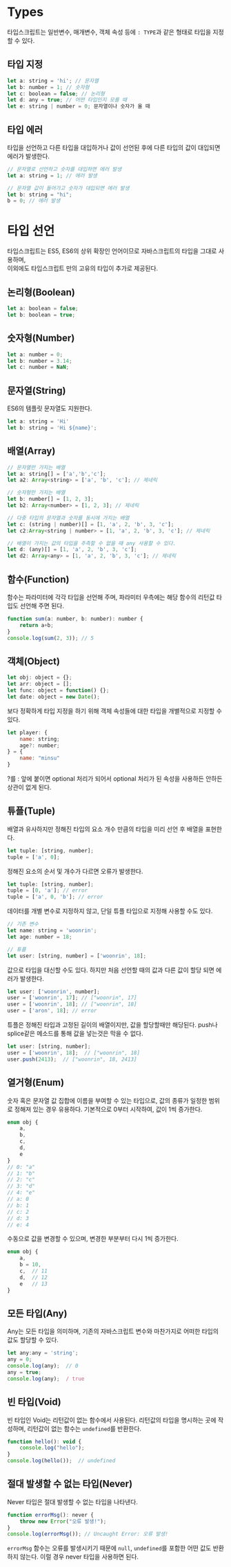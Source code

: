 # Types
타입스크립트는 일반변수, 매개변수, 객체 속성 등에 ``: TYPE``과 같은 형태로 타입을 지정할 수 있다.

## 타입 지정
```js
let a: string = 'hi'; // 문자열
let b: number = 1; // 숫자형
let c: boolean = false; // 논리형
let d: any = true; // 어떤 타입인지 모를 때
let e: string | number = 0; 문자열이나 숫자가 올 때
```

## 타입 에러
타입을 선언하고 다른 타입을 대입하거나 값이 선언된 후에 다른 타입의 값이 대입되면 에러가 발생한다.
```js
// 문자열로 선언하고 숫자를 대입하면 에러 발생
let a: string = 1; // 에러 발생

// 문자열 값이 들어가고 숫자가 대입되면 에러 발생
let b: string = "hi";
b = 0; // 에러 발생
```

# 타입 선언
타입스크립트는 ES5, ES6의 상위 확장인 언어이므로 자바스크립트의 타입을 그대로 사용하며,  
이외에도 타입스크립트 만의 고유의 타입이 추가로 제공된다.

## 논리형(Boolean)
```js
let a: boolean = false;
let b: boolean = true;
```

## 숫자형(Number)
```js
let a: number = 0;
let b: number = 3.14;
let c: number = NaN;
```

## 문자열(String)
ES6의 템플릿 문자열도 지원한다.
```js
let a: string = 'Hi'
let b: string = 'Hi ${name}';
```

## 배열(Array)
```js
// 문자열만 가지는 배열
let a: string[] = ['a','b','c'];
let a2: Array<string> = ['a', 'b', 'c']; // 제네릭

// 숫자형만 가지는 배열
let b: number[] = [1, 2, 3];
let b2: Array<number> = [1, 2, 3]; // 제네릭

// 다중 타입의 문자열과 숫자를 동시에 가지는 배열
let c: (string | number)[] = [1, 'a', 2, 'b', 3, 'c'];
let c2:Array<string | number> = [1, 'a', 2, 'b', 3, 'c']; // 제네릭

// 배열이 가지는 값의 타입을 추측할 수 없을 때 any 사용할 수 있다.
let d: (any)[] = [1, 'a', 2, 'b', 3, 'c'];
let d2: Array<any> = [1, 'a', 2, 'b', 3, 'c']; // 제네릭
```

## 함수(Function)
함수는 파라미터에 각각 타입을 선언해 주며, 파라미터 우측에는 해당 함수의 리턴값 타입도 선언해 주면 된다.
```js
function sum(a: number, b: number): number {
    return a+b;
}
console.log(sum(2, 3)); // 5
```

## 객체(Object)
```js
let obj: object = {};
let arr: object = [];
let func: object = function() {};
let date: object = new Date();
```
보다 정확하게 타입 지정을 하기 위해 객체 속성들에 대한 타입을 개별적으로 지정할 수 있다.
```js
let player: {
    name: string;
    age?: number;
} = {
    name: "minsu"
}
```
?를 : 앞에 붙이면 optional 처리가 되어서 optional 처리가 된 속성을 사용하든 안하든 상관이 없게 된다.
## 튜플(Tuple)
배열과 유사하지만 정해진 타입의 요소 개수 만큼의 타입을 미리 선언 후 배열을 표현한다.
```js
let tuple: [string, number];
tuple = ['a', 0];
```

정해진 요소의 순서 및 개수가 다르면 오류가 발생한다.
```js
let tuple: [string, number];
tuple = [0, 'a']; // error
tuple = ['a', 0, 'b']; // error
```

데이터를 개별 변수로 지정하지 않고, 단일 튜플 타입으로 지정해 사용할 수도 있다.
```js
// 기존 변수
let name: string = 'woonrin';
let age: number = 18;

// 튜플
let user: [string, number] = ['woonrin', 18];
```

값으로 타입을 대신할 수도 있다. 하지만 처음 선언할 때의 값과 다른 값이 할당 되면 에러가 발생한다.
```js
let user: ['woonrin', number];
user = ['woonrin', 17]; // ["woonrin", 17]
user = ['woonrin', 18]; // ["woonrin", 18]
user = ['aron', 18]; // error
```

튜플은 정해진 타입과 고정된 길이의 배열이지만, 값을 할당할때만 해당된다. push나 splice같은 메소드를 통해 값을 넣는것은 막을 수 없다.
```js
let user: [string, number];
user = ['woonrin', 18];  // ["woonrin", 18]
user.push(2413);  // ["woonrin", 18, 2413]
```
## 열거형(Enum)
숫자 혹은 문자열 값 집합에 이름을 부여할 수 있는 타입으로, 값의 종류가 일정한 범위로 정해져 있는 경우 유용하다. 기본적으로 0부터 시작하여, 값이 1씩 증가한다.
```js
enum obj {
    a,
    b,
    c,
    d,
    e
}
// 0: "a"
// 1: "b"
// 2: "c"
// 3: "d"
// 4: "e"
// a: 0
// b: 1
// c: 2
// d: 3
// e: 4
```
수동으로 값을 변경할 수 있으며, 변경한 부분부터 다시 1씩 증가한다.
```js
enum obj {
    a,
    b = 10,
    c,  // 11
    d,  // 12
    e   // 13
}
```
## 모든 타입(Any)
Any는 모든 타입을 의미하며, 기존의 자바스크립트 변수와 마찬가지로 어떠한 타입의 값도 할당할 수 있다. 
```js
let any:any = 'string';
any = 0;
console.log(any);  // 0
any = true;
console.log(any);  / true
```

## 빈 타입(Void)
빈 타입인 Void는 리턴값이 없는 함수에서 사용된다. 리턴값의 타입을 명시하는 곳에 작성하며, 리턴값이 없는 함수는 ``undefined``를 반환한다.
```js
function hello(): void {
    console.log("hello");
}
console.log(hello());  // undefined
```

## 절대 발생할 수 없는 타입(Never)
Never 타입은 절대 발생할 수 없는 타입을 나타낸다.
```js
function errorMsg(): never {
    throw new Error("오류 발생!");
}
console.log(errorMsg()); // Uncaught Error: 오류 발생!
```
``errorMsg`` 함수는 오류를 발생시키기 때문에 ``null``, ``undefined``를 포함한 어떤 값도 반환하지 않는다. 이럴 경우 never 타입을 사용하면 된다.
